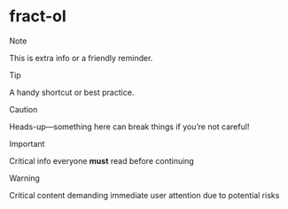 # fract-ol

> [!NOTE]  
> This is extra info or a friendly reminder.

> [!TIP]  
> A handy shortcut or best practice.

> [!CAUTION]  
> Heads-up—something here can break things if you’re not careful!

> [!IMPORTANT]  
> Critical info everyone **must** read before continuing

> [!WARNING]  
> Critical content demanding immediate user attention due to potential risks
